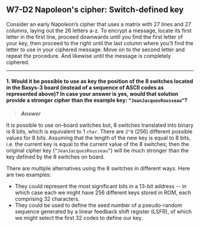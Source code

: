 ## W7-D2 Napoleon's cipher: Switch-defined key

Consider an early Napoleon’s cipher that uses a matrix with 27 lines and 27 columns, laying out the 26 letters a-z. To encrypt a message, locate its first letter in the first line, proceed downwards until you find the first letter of your key, then proceed to the right until the last column where you’ll find the letter to use in your ciphered message. Move on to the second letter and repeat the procedure. And likewise until the message is completely ciphered.

----

#### 1. Would it be possible to use as key the position of the 8 switches located in the Basys-3 board (instead of a sequence of ASCII codes as represented above)? In case your answer is yes, would that solution provide a stronger cipher than the example key: `“JeanJacquesRousseau”`?

>***Answer***

It is possible to use on-board switches but, 8 switches translated into binary is 8 bits, which is equivalent to 1 `char`. There are `2^8` (256) different possible values for 8 bits. Assuming that the length of the new key is equal to 8 bits, i.e. the current key is equal to the current value of the 8 switches; then the original cipher key (`“JeanJacquesRousseau”`) will be much stronger than the key defined by the 8 switches on board.

There are multiple alternatives using the 8 switches in different ways. Here are two examples:
* They could represent the most significant bits in a 13-bit address -- in which case each we might have 256 different keys stored in ROM, each comprising 32 characters.
* They could be used to define the seed number of a pseudo-random sequence generated by a linear feedback shift register  (LSFR), of which we might select the first 32 codes to define our key.
